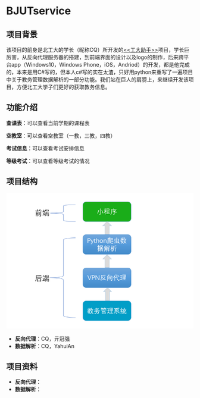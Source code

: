 # BJUTservice
## 项目背景
该项目的前身是北工大的学长（昵称CQ）所开发的[<<工大助手>>](https://github.com/cjw1115/BJUTHelper)项目，学长巨厉害，从反向代理服务器的搭建，到前端界面的设计以及logo的制作，后来跨平台app（Windows10，Windows Phone，iOS，Andriod）的开发，都是他完成的，本来是用C#写的，但本人c#写的实在太渣，只好用python来重写了一遍项目中关于教务管理数据解析的一部分功能。我们站在巨人的肩膀上，来继续开发该项目，方便北工大学子们更好的获取教务信息。
## 功能介绍
**查课表**：可以查看当前学期的课程表

**空教室**：可以查看空教室（一教，三教，四教）

**考试信息**：可以查看考试安排信息

**等级考试**：可以查看等级考试的情况
## 项目结构
![项目结构图](https://github.com/YahuiAn/BJUTservice/raw/master/images/BJUTservice%E7%BB%93%E6%9E%84%E5%9B%BE.png)
- **反向代理**：CQ，亓冠强
- **数据解析**：CQ，YahuiAn
## 项目资料
- **反向代理**：
- **数据解析**：